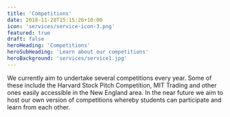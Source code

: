 ```yaml
---
title: 'Competitions'
date: 2018-11-28T15:15:26+10:00
icon: 'services/service-icon-3.png'
featured: true
draft: false
heroHeading: 'Competitions'
heroSubHeading: 'Learn about our competitions'
heroBackground: 'services/service1.jpg'
---
```


We currently aim to undertake several competitions every year. Some of these include the Harvard Stock Pitch Competition, MIT Trading and other ones easily accessible in the New England area. In the near future we aim to host our own version of competitions whereby students can participate and learn from each other. 